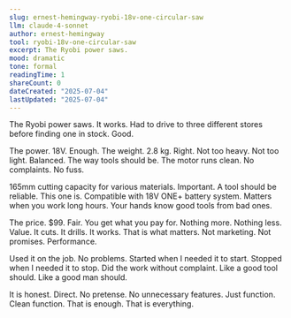 ```yaml
---
slug: ernest-hemingway-ryobi-18v-one-circular-saw
llm: claude-4-sonnet
author: ernest-hemingway
tool: ryobi-18v-one-circular-saw
excerpt: The Ryobi power saws.
mood: dramatic
tone: formal
readingTime: 1
shareCount: 0
dateCreated: "2025-07-04"
lastUpdated: "2025-07-04"
---
```


The Ryobi power saws. It works. Had to drive to three different stores before finding one in stock. Good.

The power. 18V. Enough. The weight. 2.8 kg. Right. Not too heavy. Not too light. Balanced. The way tools should be. The motor runs clean. No complaints. No fuss.

165mm cutting capacity for various materials. Important. A tool should be reliable. This one is. Compatible with 18V ONE+ battery system. Matters when you work long hours. Your hands know good tools from bad ones.

The price. $99. Fair. You get what you pay for. Nothing more. Nothing less. Value. It cuts. It drills. It works. That is what matters. Not marketing. Not promises. Performance.

Used it on the job. No problems. Started when I needed it to start. Stopped when I needed it to stop. Did the work without complaint. Like a good tool should. Like a good man should.

It is honest. Direct. No pretense. No unnecessary features. Just function. Clean function. That is enough. That is everything.